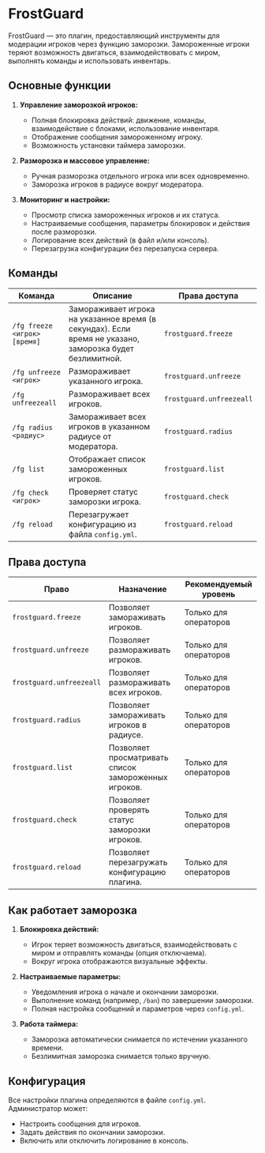 # FrostGuard

FrostGuard — это плагин, предоставляющий инструменты для модерации игроков через функцию заморозки. Замороженные игроки теряют возможность двигаться, взаимодействовать с миром, выполнять команды и использовать инвентарь.

## Основные функции

1. **Управление заморозкой игроков:**
   - Полная блокировка действий: движение, команды, взаимодействие с блоками, использование инвентаря.
   - Отображение сообщения замороженному игроку.
   - Возможность установки таймера заморозки.

2. **Разморозка и массовое управление:**
   - Ручная разморозка отдельного игрока или всех одновременно.
   - Заморозка игроков в радиусе вокруг модератора.

3. **Мониторинг и настройки:**
   - Просмотр списка замороженных игроков и их статуса.
   - Настраиваемые сообщения, параметры блокировок и действия после разморозки.
   - Логирование всех действий (в файл и/или консоль).
   - Перезагрузка конфигурации без перезапуска сервера.

## Команды

| Команда | Описание | Права доступа |
| --- | --- | --- |
| `/fg freeze <игрок> [время]` | Замораживает игрока на указанное время (в секундах). Если время не указано, заморозка будет безлимитной. | `frostguard.freeze` |
| `/fg unfreeze <игрок>` | Размораживает указанного игрока. | `frostguard.unfreeze` |
| `/fg unfreezeall` | Размораживает всех игроков. | `frostguard.unfreezeall` |
| `/fg radius <радиус>` | Замораживает всех игроков в указанном радиусе от модератора. | `frostguard.radius` |
| `/fg list` | Отображает список замороженных игроков. | `frostguard.list` |
| `/fg check <игрок>` | Проверяет статус заморозки игрока. | `frostguard.check` |
| `/fg reload` | Перезагружает конфигурацию из файла `config.yml`. | `frostguard.reload` |

## Права доступа

| Право | Назначение | Рекомендуемый уровень |
| --- | --- | --- |
| `frostguard.freeze` | Позволяет замораживать игроков. | Только для операторов |
| `frostguard.unfreeze` | Позволяет размораживать игроков. | Только для операторов |
| `frostguard.unfreezeall` | Позволяет размораживать всех игроков. | Только для операторов |
| `frostguard.radius` | Позволяет замораживать игроков в радиусе. | Только для операторов |
| `frostguard.list` | Позволяет просматривать список замороженных игроков. | Только для операторов |
| `frostguard.check` | Позволяет проверять статус заморозки игроков. | Только для операторов |
| `frostguard.reload` | Позволяет перезагружать конфигурацию плагина. | Только для операторов |

## Как работает заморозка

1. **Блокировка действий:**
   - Игрок теряет возможность двигаться, взаимодействовать с миром и отправлять команды (опция отключаема).
   - Вокруг игрока отображаются визуальные эффекты.

2. **Настраиваемые параметры:**
   - Уведомления игрока о начале и окончании заморозки.
   - Выполнение команд (например, `/ban`) по завершении заморозки.
   - Полная настройка сообщений и параметров через `config.yml`.

3. **Работа таймера:**
   - Заморозка автоматически снимается по истечении указанного времени.
   - Безлимитная заморозка снимается только вручную.

## Конфигурация

Все настройки плагина определяются в файле `config.yml`. Администратор может:

- Настроить сообщения для игроков.
- Задать действия по окончании заморозки.
- Включить или отключить логирование в консоль.

